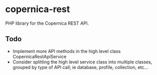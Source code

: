 copernica-rest
===
PHP library for the Copernica REST API.

Todo
---
- Implement more API methods in the high level class CopernicaRestApiService
- Consider splitting the high level service class into multiple classes, grouped by type of API call; ie database, profile, collection, etc...
